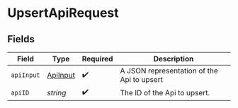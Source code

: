 # UpsertApiRequest


## Fields

| Field                                       | Type                                        | Required                                    | Description                                 |
| ------------------------------------------- | ------------------------------------------- | ------------------------------------------- | ------------------------------------------- |
| `apiInput`                                  | [ApiInput](../../models/shared/ApiInput.md) | :heavy_check_mark:                          | A JSON representation of the Api to upsert  |
| `apiID`                                     | *string*                                    | :heavy_check_mark:                          | The ID of the Api to upsert.                |